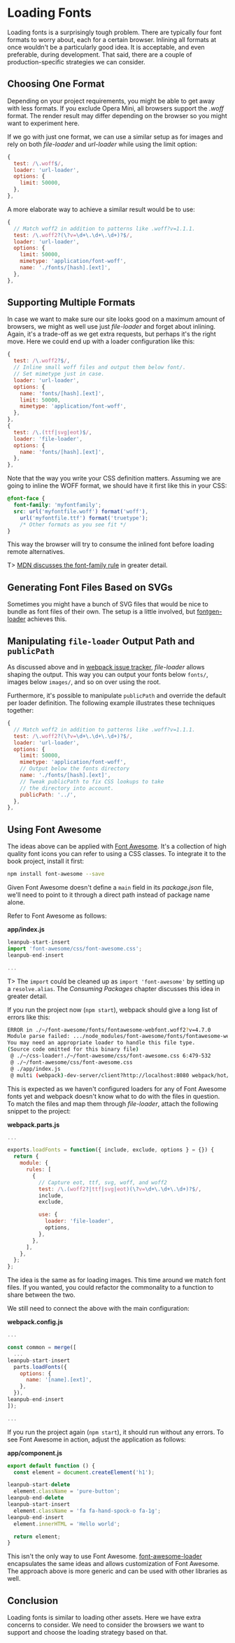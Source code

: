 # Loading Fonts

Loading fonts is a surprisingly tough problem. There are typically four font formats to worry about, each for a certain browser. Inlining all formats at once wouldn't be a particularly good idea. It is acceptable, and even preferable, during development. That said, there are a couple of production-specific strategies we can consider.

## Choosing One Format

Depending on your project requirements, you might be able to get away with less formats. If you exclude Opera Mini, all browsers support the *.woff* format. The render result may differ depending on the browser so you might want to experiment here.

If we go with just one format, we can use a similar setup as for images and rely on both *file-loader* and *url-loader* while using the limit option:

```javascript
{
  test: /\.woff$/,
  loader: 'url-loader',
  options: {
    limit: 50000,
  },
},
```

A more elaborate way to achieve a similar result would be to use:

```javascript
{
  // Match woff2 in addition to patterns like .woff?v=1.1.1.
  test: /\.woff2?(\?v=\d+\.\d+\.\d+)?$/,
  loader: 'url-loader',
  options: {
    limit: 50000,
    mimetype: 'application/font-woff',
    name: './fonts/[hash].[ext]',
  },
},
```

## Supporting Multiple Formats

In case we want to make sure our site looks good on a maximum amount of browsers, we might as well use just *file-loader* and forget about inlining. Again, it's a trade-off as we get extra requests, but perhaps it's the right move. Here we could end up with a loader configuration like this:

```javascript
{
  test: /\.woff2?$/,
  // Inline small woff files and output them below font/.
  // Set mimetype just in case.
  loader: 'url-loader',
  options: {
    name: 'fonts/[hash].[ext]',
    limit: 50000,
    mimetype: 'application/font-woff',
  },
},
{
  test: /\.(ttf|svg|eot)$/,
  loader: 'file-loader',
  options: {
    name: 'fonts/[hash].[ext]',
  },
},
```

Note that the way you write your CSS definition matters. Assuming we are going to inline the WOFF format, we should have it first like this in your CSS:

```css
@font-face {
  font-family: 'myfontfamily';
  src: url('myfontfile.woff') format('woff'),
    url('myfontfile.ttf') format('truetype');
    /* Other formats as you see fit */
}
```

This way the browser will try to consume the inlined font before loading remote alternatives.

T> [MDN discusses the font-family rule](https://developer.mozilla.org/en/docs/Web/CSS/@font-face) in greater detail.

## Generating Font Files Based on SVGs

Sometimes you might have a bunch of SVG files that would be nice to bundle as font files of their own. The setup is a little involved, but [fontgen-loader](https://www.npmjs.com/package/fontgen-loader) achieves this.

## Manipulating `file-loader` Output Path and `publicPath`

As discussed above and in [webpack issue tracker](https://github.com/webpack/file-loader/issues/32#issuecomment-250622904), *file-loader* allows shaping the output. This way you can output your fonts below `fonts/`, images below `images/`, and so on over using the root.

Furthermore, it's possible to manipulate `publicPath` and override the default per loader definition. The following example illustrates these techniques together:

```javascript
{
  // Match woff2 in addition to patterns like .woff?v=1.1.1.
  test: /\.woff2?(\?v=\d+\.\d+\.\d+)?$/,
  loader: 'url-loader',
  options: {
    limit: 50000,
    mimetype: 'application/font-woff',
    // Output below the fonts directory
    name: './fonts/[hash].[ext]',
    // Tweak publicPath to fix CSS lookups to take
    // the directory into account.
    publicPath: '../',
  },
},
```

## Using Font Awesome

The ideas above can be applied with [Font Awesome](https://www.npmjs.com/package/font-awesome). It's a collection of high quality font icons you can refer to using a CSS classes. To integrate it to the book project, install it first:

```bash
npm install font-awesome --save
```

Given Font Awesome doesn't define a `main` field in its *package.json* file, we'll need to point to it through a direct path instead of package name alone.

Refer to Font Awesome as follows:

**app/index.js**

```javascript
leanpub-start-insert
import 'font-awesome/css/font-awesome.css';
leanpub-end-insert

...
```

T> The `import` could be cleaned up as `import 'font-awesome'` by setting up a `resolve.alias`. The *Consuming Packages* chapter discusses this idea in greater detail.

If you run the project now (`npm start`), webpack should give a long list of errors like this:

```bash
ERROR in ./~/font-awesome/fonts/fontawesome-webfont.woff2?v=4.7.0
Module parse failed: .../node_modules/font-awesome/fonts/fontawesome-webfont.woff2?v=4.7.0 Unexpected character '' (1:4)
You may need an appropriate loader to handle this file type.
(Source code omitted for this binary file)
 @ ./~/css-loader!./~/font-awesome/css/font-awesome.css 6:479-532
 @ ./~/font-awesome/css/font-awesome.css
 @ ./app/index.js
 @ multi (webpack)-dev-server/client?http://localhost:8080 webpack/hot/only-dev-server react-hot-loader/patch ./app
```

This is expected as we haven't configured loaders for any of Font Awesome fonts yet and webpack doesn't know what to do with the files in question. To match the files and map them through *file-loader*, attach the following snippet to the project:

**webpack.parts.js**

```javascript
...

exports.loadFonts = function({ include, exclude, options } = {}) {
  return {
    module: {
      rules: [
        {
          // Capture eot, ttf, svg, woff, and woff2
          test: /\.(woff2?|ttf|svg|eot)(\?v=\d+\.\d+\.\d+)?$/,
          include,
          exclude,

          use: {
            loader: 'file-loader',
            options,
          },
        },
      ],
    },
  };
};
```

The idea is the same as for loading images. This time around we match font files. If you wanted, you could refactor the commonality to a function to share between the two.

We still need to connect the above with the main configuration:

**webpack.config.js**

```javascript
...

const common = merge([
  ...
leanpub-start-insert
  parts.loadFonts({
    options: {
      name: '[name].[ext]',
    },
  }),
leanpub-end-insert
]);

...
```

If you run the project again (`npm start`), it should run without any errors. To see Font Awesome in action, adjust the application as follows:

**app/component.js**

```javascript
export default function () {
  const element = document.createElement('h1');

leanpub-start-delete
  element.className = 'pure-button';
leanpub-end-delete
leanpub-start-insert
  element.className = 'fa fa-hand-spock-o fa-1g';
leanpub-end-insert
  element.innerHTML = 'Hello world';

  return element;
}
```

This isn't the only way to use Font Awesome. [font-awesome-loader](https://www.npmjs.com/package/font-awesome-loader) encapsulates the same ideas and allows customization of Font Awesome. The approach above is more generic and can be used with other libraries as well.

## Conclusion

Loading fonts is similar to loading other assets. Here we have extra concerns to consider. We need to consider the browsers we want to support and choose the loading strategy based on that.
